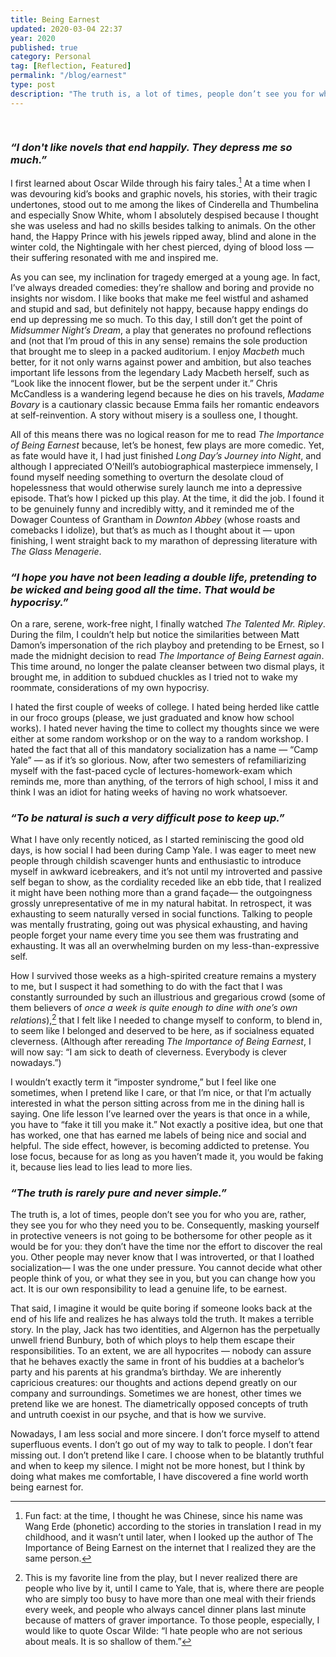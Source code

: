 ```yaml
---
title: Being Earnest
updated: 2020-03-04 22:37
year: 2020
published: true
category: Personal
tag: [Reflection, Featured]
permalink: "/blog/earnest"
type: post
description: "The truth is, a lot of times, people don’t see you for who you are, rather, they see you for who they need you to be. Consequently, masking yourself in protective veneers is not going to be bothersome for other people as it would be for you: they don’t have the time nor the effort to discover the real you. Other people may never know that I was introverted, or that I loathed socialization— I was the one under pressure. You cannot decide what other people think of you, or what they see in you, but you can change how you act. It is our own responsibility to lead a genuine life, to be earnest."
---
```

<div style="height: 15px;"></div>

### _“I don't like novels that end happily. They depress me so much.”_

I first learned about Oscar Wilde through his fairy tales.[^1] At a time when I was devouring kid’s books and graphic novels, his stories, with their tragic undertones, stood out to me among the likes of Cinderella and Thumbelina and especially Snow White, whom I absolutely despised because I thought she was useless and had no skills besides talking to animals. On the other hand, the Happy Prince with his jewels ripped away, blind and alone in the winter cold, the Nightingale with her chest pierced, dying of blood loss — their suffering resonated with me and inspired me. 

As you can see, my inclination for tragedy emerged at a young age. In fact, I’ve always dreaded comedies: they’re shallow and boring and provide no insights nor wisdom. I like books that make me feel wistful and ashamed and stupid and sad, but definitely not happy, because happy endings do end up depressing me so much. To this day, I still don’t get the point of _Midsummer Night’s Dream_, a play that generates no profound reflections and (not that I’m proud of this in any sense) remains the sole production that brought me to sleep in a packed auditorium. I enjoy _Macbeth_ much better, for it not only warns against power and ambition, but also teaches important life lessons from the legendary Lady Macbeth herself, such as “Look like the innocent flower, but be the serpent under it.” Chris McCandless is a wandering legend because he dies on his travels, _Madame Bovary_ is a cautionary classic because Emma fails her romantic endeavors at self-reinvention. A story without misery is a soulless one, I thought.

All of this means there was no logical reason for me to read _The Importance of Being Earnest_ because, let’s be honest, few plays are more comedic. Yet, as fate would have it, I had just finished _Long Day’s Journey into Night_, and although I appreciated O’Neill’s autobiographical masterpiece immensely, I found myself needing something to overturn the desolate cloud of hopelessness that would otherwise surely launch me into a depressive episode. That’s how I picked up this play. At the time, it did the job. I found it to be genuinely funny and incredibly witty, and it reminded me of the Dowager Countess of Grantham in _Downton Abbey_ (whose roasts and comebacks I idolize), but that’s as much as I thought about it — upon finishing, I went straight back to my marathon of depressing literature with _The Glass Menagerie_. 

### _“I hope you have not been leading a double life, pretending to be wicked and being good all the time. That would be hypocrisy.”_

On a rare, serene, work-free night, I finally watched _The Talented Mr. Ripley_. During the film, I couldn’t help but notice the similarities between Matt Damon’s impersonation of the rich playboy and pretending to be Ernest, so I made the midnight decision to read _The Importance of Being Earnest again_. This time around, no longer the palate cleanser between two dismal plays, it brought me, in addition to subdued chuckles as I tried not to wake my roommate, considerations of my own hypocrisy.

I hated the first couple of weeks of college. I hated being herded like cattle in our froco groups (please, we just graduated and know how school works). I hated never having the time to collect my thoughts since we were either at some random workshop or on the way to a random workshop. I hated the fact that all of this mandatory socialization has a name — “Camp Yale” — as if it’s so glorious. Now, after two semesters of refamiliarizing myself with the fast-paced cycle of lectures-homework-exam which reminds me, more than anything, of the terrors of high school, I miss it and think I was an idiot for hating weeks of having no work whatsoever.

### _“To be natural is such a very difficult pose to keep up.”_

What I have only recently noticed, as I started reminiscing the good old days, is how social I had been during Camp Yale. I was eager to meet new people through childish scavenger hunts and enthusiastic to introduce myself in awkward icebreakers, and it’s not until my introverted and passive self began to show, as the cordiality receded like an ebb tide, that I realized it might have been nothing more than a grand façade— the outgoingness grossly unrepresentative of me in my natural habitat. In retrospect, it was exhausting to seem naturally versed in social functions. Talking to people was mentally frustrating, going out was physical exhausting, and having people forget your name every time you see them was frustrating and exhausting. It was all an overwhelming burden on my less-than-expressive self.

How I survived those weeks as a high-spirited creature remains a mystery to me, but I suspect it had something to do with the fact that I was constantly surrounded by such an illustrious and gregarious crowd (some of them believers of _once a week is quite enough to dine with one’s own relations_),[^2] that I felt like I needed to change myself to conform, to blend in, to seem like I belonged and deserved to be here, as if socialness equated cleverness. (Although after rereading _The Importance of Being Earnest_, I will now say: “I am sick to death of cleverness. Everybody is clever nowadays.”)

I wouldn’t exactly term it “imposter syndrome,” but I feel like one sometimes, when I pretend like I care, or that I’m nice, or that I’m actually interested in what the person sitting across from me in the dining hall is saying. One life lesson I’ve learned over the years is that once in a while, you have to “fake it till you make it.” Not exactly a positive idea, but one that has worked, one that has earned me labels of being nice and social and helpful. The side effect, however, is becoming addicted to pretense. You lose focus, because for as long as you haven’t made it, you would be faking it, because lies lead to lies lead to more lies. 

### _“The truth is rarely pure and never simple.”_

The truth is, a lot of times, people don’t see you for who you are, rather, they see you for who they need you to be. Consequently, masking yourself in protective veneers is not going to be bothersome for other people as it would be for you: they don’t have the time nor the effort to discover the real you. Other people may never know that I was introverted, or that I loathed socialization— I was the one under pressure. You cannot decide what other people think of you, or what they see in you, but you can change how you act. It is our own responsibility to lead a genuine life, to be earnest.

That said, I imagine it would be quite boring if someone looks back at the end of his life and realizes he has always told the truth. It makes a terrible story. In the play, Jack has two identities, and Algernon has the perpetually unwell friend Bunbury, both of which ploys to help them escape their responsibilities. To an extent, we are all hypocrites — nobody can assure that he behaves exactly the same in front of his buddies at a bachelor’s party and his parents at his grandma’s birthday. We are inherently capricious creatures: our thoughts and actions depend greatly on our company and surroundings. Sometimes we are honest, other times we pretend like we are honest. The diametrically opposed concepts of truth and untruth coexist in our psyche, and that is how we survive.

Nowadays, I am less social and more sincere. I don’t force myself to attend superfluous events. I don’t go out of my way to talk to people. I don’t fear missing out. I don’t pretend like I care. I choose when to be blatantly truthful and when to keep my silence. I might not be more honest, but I think by doing what makes me comfortable, I have discovered a fine world worth being earnest for.


[^1]: Fun fact: at the time, I thought he was Chinese, since his name was Wang Erde (phonetic) according to the stories in translation I read in my childhood, and it wasn’t until later, when I looked up the author of The Importance of Being Earnest on the internet that I realized they are the same person.
[^2]: This is my favorite line from the play, but I never realized there are people who live by it, until I came to Yale, that is, where there are people who are simply too busy to have more than one meal with their friends every week, and people who always cancel dinner plans last minute because of matters of graver importance. To those people, especially, I would like to quote Oscar Wilde: “I hate people who are not serious about meals. It is so shallow of them.”